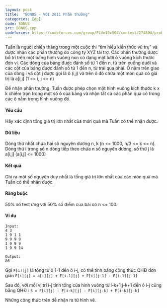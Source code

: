 ```yaml
---
layout: post
title:  "BONUS - VOI 2011 Phần thưởng"
categories: [dp]
code: BONUS
src: BONUS.cpp
codeforces: https://codeforces.com/group/FLVn1Sc504/contest/274804/problem/E
---
```


Tuấn là người chiến thắng trong một cuộc thi “tìm hiểu kiến thức vũ trụ” và được nhận các phần thưởng do công ty XYZ tài trợ. Các phần thưởng được bố trí trên một bảng hình vuông nxn có dạng một lưới ô vuông kích thước đơn vị. Các dòng của bảng được đánh số từ 1 đến n, từ trên xuống dưới và các cột của bảng được đánh số từ 1 đến n, từ trái qua phải. Ô nằm trên giao của dòng i và cột j được gọi là ô (i,j) và trên ô đó chứa một món quà có giá trị là a[i,j] (1 <= i, j <= n)

Đề nhận phần thưởng, Tuấn được phép chọn một hình vuông kích thước k x k chiếm trọn trong một số ô của bảng và nhận tất cả các phần quà có trong các ô nằm trong hình vuông đó.

#### Yêu cầu

Hãy xác định tổng giá trị lớn nhất của món quà mà Tuấn có thể nhận được.

#### Dữ liệu

Dòng thứ nhất chứa hai sô nguyên dương n, k (n <= 1000, n/3 <= k <= n).
Dòng thứ i trong số n dòng tiếp theo chứa n số nguyên dương, số thứ j là a[i,j] (a[i,j] <= 1000)

#### Kết quả

Ghi ra một số nguyên duy nhất là tổng giá trị lớn nhất của các món quà mà Tuấn có thể nhận được.

#### Ràng buộc

50% số test ứng với 50% số điểm của bài có n <= 100.

#### Ví dụ

```
Input:
4 3
1 9 1 1
9 9 9 9
1 9 9 9
1 9 9 14

Output:
86
```

<!--more-->

Gọi `F[i][j]` là tổng từ ô 1-1 đến ô i-j, có thể tính bằng công thức QHĐ đơn giản `F[i][j] = a[i][j] + F[i-1][j] + F[i][j-1] - F[i-1][j-1]`

Sau đó, với mỗi vị trí i-j tính tổng của hình vuông từ i-k+1;j-k+1 đến ô i-j cũng bằng QHĐ : `S = F[i][j] - F[i-k][j] - F[i][j-k] + F[i-k][j-k]`

Những công thức trên dễ nhận ra từ hình vẽ.

